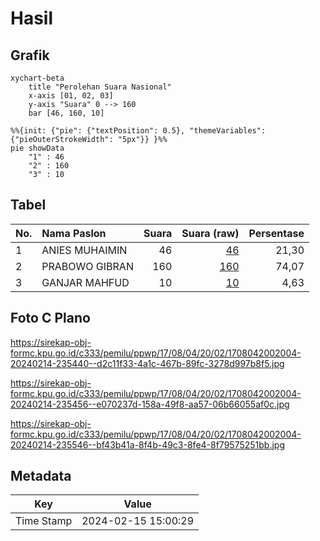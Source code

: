 # Hasil

## Grafik

```mermaid
xychart-beta
    title "Perolehan Suara Nasional"
    x-axis [01, 02, 03]
    y-axis "Suara" 0 --> 160
    bar [46, 160, 10]
```

```mermaid
%%{init: {"pie": {"textPosition": 0.5}, "themeVariables": {"pieOuterStrokeWidth": "5px"}} }%%
pie showData
    "1" : 46
    "2" : 160
    "3" : 10
```

## Tabel

| No. | Nama Paslon    | Suara | Suara (raw) | Persentase |
|:--- |:-------------- | -----:| -----------:| ----------:|
| 1   | ANIES MUHAIMIN | 46    | [46][p-1]   | 21,30      |
| 2   | PRABOWO GIBRAN | 160   | [160][p-2]  | 74,07      |
| 3   | GANJAR MAHFUD  | 10    | [10][p-3]   | 4,63       |


[p-1]: https://github.com/gigit-pemilu/pemilu-2024/blob/main/pilpres/hitung-suara/sub/17-bengkulu/sub/08-kepahiang/sub/04-kepahiang/sub/2002-tebat-monok/sub/004-tps/sub/paslon-1.txt
[p-2]: https://github.com/gigit-pemilu/pemilu-2024/blob/main/pilpres/hitung-suara/sub/17-bengkulu/sub/08-kepahiang/sub/04-kepahiang/sub/2002-tebat-monok/sub/004-tps/sub/paslon-2.txt
[p-3]: https://github.com/gigit-pemilu/pemilu-2024/blob/main/pilpres/hitung-suara/sub/17-bengkulu/sub/08-kepahiang/sub/04-kepahiang/sub/2002-tebat-monok/sub/004-tps/sub/paslon-3.txt

## Foto C Plano

https://sirekap-obj-formc.kpu.go.id/c333/pemilu/ppwp/17/08/04/20/02/1708042002004-20240214-235440--d2c11f33-4a1c-467b-89fc-3278d997b8f5.jpg

https://sirekap-obj-formc.kpu.go.id/c333/pemilu/ppwp/17/08/04/20/02/1708042002004-20240214-235456--e070237d-158a-49f8-aa57-06b66055af0c.jpg

https://sirekap-obj-formc.kpu.go.id/c333/pemilu/ppwp/17/08/04/20/02/1708042002004-20240214-235546--bf43b41a-8f4b-49c3-8fe4-8f79575251bb.jpg


## Metadata

| Key        | Value               |
| ---------- | ------------------- |
| Time Stamp | 2024-02-15 15:00:29 |



